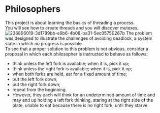 # Philosophers

This project is about learning the basics of threading a process.\
You will see how to create threads and you will discover mutexes.
![236896019-3d1799bb-e9b6-4b08-ba31-5ec05750267b](https://github.com/Yonix49/Philosophers/assets/111706060/f43ef386-d3bc-4f58-9863-1c51bc218477)
The problem was designed to illustrate the challenges of avoiding deadlock, a system state in which no progress is possible. \
To see that a proper solution to this problem is not obvious, consider a proposal in which each philosopher is instructed to behave as follows:

* think unless the left fork is available; when it is, pick it up;
* think unless the right fork is available; when it is, pick it up;
* when both forks are held, eat for a fixed amount of time;
* put the left fork down;
* put the right fork down;
* repeat from the beginning.
* However, they each will think for an undetermined amount of time and may end up holding a left fork thinking, staring at the right side of the plate, unable to eat because there is no right fork, until they starve.

